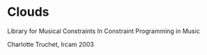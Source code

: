 # Clouds

Library for Musical Constraints In Constraint Programming in Music

Charlotte Truchet, Ircam 2003

